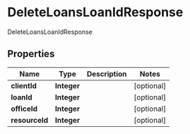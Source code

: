 

# DeleteLoansLoanIdResponse

DeleteLoansLoanIdResponse

## Properties

| Name | Type | Description | Notes |
|------------ | ------------- | ------------- | -------------|
|**clientId** | **Integer** |  |  [optional] |
|**loanId** | **Integer** |  |  [optional] |
|**officeId** | **Integer** |  |  [optional] |
|**resourceId** | **Integer** |  |  [optional] |



